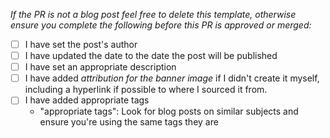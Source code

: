 *If the PR is not a blog post feel free to delete this template, otherwise ensure you complete the following before this PR is approved or merged:*

- [ ] I have set the post's author
- [ ] I have updated the date to the date the post will be published
- [ ] I have set an appropriate description
- [ ] I have added *attribution for the banner image* if I didn't create it myself, including a hyperlink if possible to where I sourced it from.
- [ ] I have added appropriate tags
  - "appropriate tags": Look for blog posts on similar subjects and ensure you're using the same tags they are
